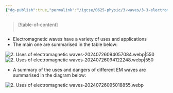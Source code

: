 ```yaml
---
{"dg-publish":true,"permalink":"/igcse/0625-physic/3-waves/3-3-electromagnetic-spectrum/2-uses-of-electromagnetic-waves/","noteIcon":""}
---
```


> [!table-of-content]
> ```table-of-contents
> ```

- Electromagnetic waves have a variety of uses and applications
- The main one are summarised in the table below:

![2. Uses of electromagnetic waves-20240726094057084.webp|550](/img/user/IGCSE/0625%20-%20Physic/3.%20Waves/3.3.%20Electromagnetic%20spectrum/Resources/2.%20Uses%20of%20electromagnetic%20waves-20240726094057084.webp)
![2. Uses of electromagnetic waves-20240726094122248.webp|550](/img/user/IGCSE/0625%20-%20Physic/3.%20Waves/3.3.%20Electromagnetic%20spectrum/Resources/2.%20Uses%20of%20electromagnetic%20waves-20240726094122248.webp)

- A summary of the uses and dangers of different EM waves are summarised in the diagram below:

![2. Uses of electromagnetic waves-20240726095018855.webp](/img/user/IGCSE/0625%20-%20Physic/3.%20Waves/3.3.%20Electromagnetic%20spectrum/Resources/2.%20Uses%20of%20electromagnetic%20waves-20240726095018855.webp)